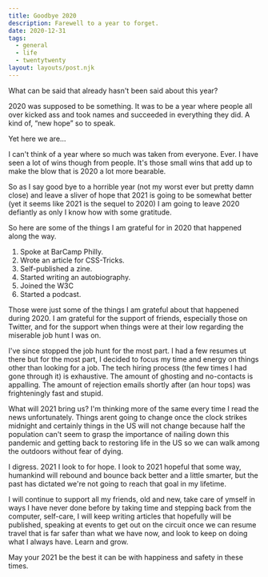 ```yaml
---
title: Goodbye 2020
description: Farewell to a year to forget.
date: 2020-12-31
tags:
  - general
  - life
  - twentytwenty
layout: layouts/post.njk
---
```


What can be said that already hasn't been said about this year&quest;

2020 was supposed to be something. It was to be a year where people all over kicked ass and took names and succeeded in everything they did. A kind of, &ldquo;new hope&rdquo; so to speak.

Yet here we are&hellip;

I can't think of a year where so much was taken from everyone. Ever. I have seen a lot of wins though from people. It's those small wins that add up to make the blow that is 2020 a lot more bearable.

So as I say good bye to a horrible year (not my worst ever but pretty damn close) and leave a sliver of hope that 2021 is going to be somewhat better (yet it seems like 2021 is the sequel to 2020) I am going to leave 2020 defiantly as only I know how with some gratitude.

So here are some of the things I am grateful for in 2020 that happened along the way.

1. Spoke at BarCamp Philly.
2. Wrote an article for CSS-Tricks.
3. Self-published a zine.
4. Started writing an autobiography.
5. Joined the W3C
6. Started a podcast.

Those were just some of the things I am grateful about that happened during 2020. I am grateful for the support of friends, especially those on Twitter, and for the support when things were at their low regarding the miserable job hunt I was on.

I've since stopped the job hunt for the most part. I had a few resumes ut there but for the most part, I decided to focus my time and energy on things other than looking for a job. The tech hiring process (the few times I had gone through it) is exhaustive. The amount of ghosting and no-contacts is appalling. The amount of rejection emails shortly after (an hour tops) was frighteningly fast and stupid.

What will 2021 bring us&quest; I'm thinking more of the same every time I read the news unfortunately. Things arent going to change once the clock strikes midnight and certainly things in the US will not change because half the population can't seem to grasp the importance of nailing down this pandemic and getting back to restoring life in the US so we can walk among the outdoors without fear of dying.

I digress. 2021 I look to for hope. I look to 2021 hopeful that some way, humankind will rebound and bounce back better and a little smarter, but the past has dictated we're not going to reach that goal in my lifetime.

I will continue to support all my friends, old and new, take care of ymself in ways I have never done before by taking time and stepping back from the computer, self-care, I will keep writing articles that hopefully will be published, speaking at events to get out on the circuit once we can resume travel that is far safer than what we have now, and look to keep on doing what I always have. Learn and grow.

May your 2021 be the best it can be with happiness and safety in these times.
